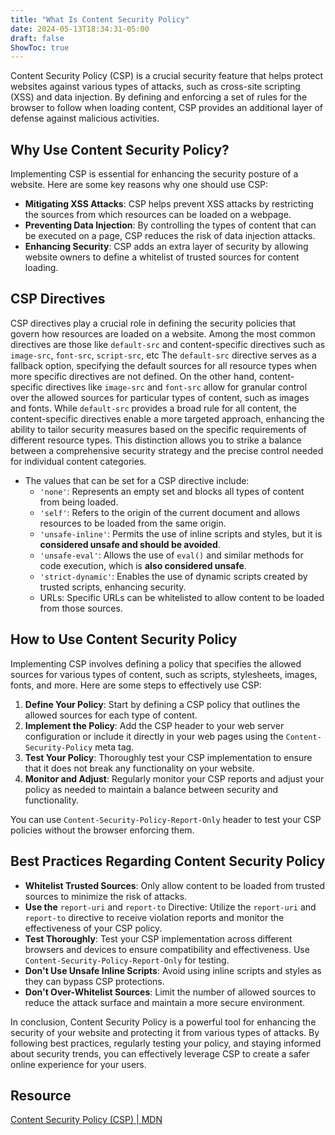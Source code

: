 ```yaml
---
title: "What Is Content Security Policy"
date: 2024-05-13T18:34:31-05:00
draft: false
ShowToc: true
---
```


Content Security Policy (CSP) is a crucial security feature that helps protect websites against various types of attacks, such as cross-site scripting (XSS) and data injection. By defining and enforcing a set of rules for the browser to follow when loading content, CSP provides an additional layer of defense against malicious activities.

## Why Use Content Security Policy?

Implementing CSP is essential for enhancing the security posture of a website. Here are some key reasons why one should use CSP:

- **Mitigating XSS Attacks**: CSP helps prevent XSS attacks by restricting the sources from which resources can be loaded on a webpage.
- **Preventing Data Injection**: By controlling the types of content that can be executed on a page, CSP reduces the risk of data injection attacks.
- **Enhancing Security**: CSP adds an extra layer of security by allowing website owners to define a whitelist of trusted sources for content loading.

## CSP Directives

CSP directives play a crucial role in defining the security policies that govern how resources are loaded on a website. Among the most common directives are those like `default-src` and content-specific directives such as `image-src`, `font-src`, `script-src`, etc The `default-src` directive serves as a fallback option, specifying the default sources for all resource types when more specific directives are not defined. On the other hand, content-specific directives like `image-src` and `font-src` allow for granular control over the allowed sources for particular types of content, such as images and fonts. While `default-src` provides a broad rule for all content, the content-specific directives enable a more targeted approach, enhancing the ability to tailor security measures based on the specific requirements of different resource types. This distinction allows you to strike a balance between a comprehensive security strategy and the precise control needed for individual content categories.

- The values that can be set for a CSP directive include:
  - `'none'`: Represents an empty set and blocks all types of content from being loaded.
  - `'self'`: Refers to the origin of the current document and allows resources to be loaded from the same origin.
  - `'unsafe-inline'`: Permits the use of inline scripts and styles, but it is **considered unsafe and should be avoided**.
  - `'unsafe-eval'`: Allows the use of `eval()` and similar methods for code execution, which is **also considered unsafe**.
  - `'strict-dynamic'`: Enables the use of dynamic scripts created by trusted scripts, enhancing security.
  - URLs: Specific URLs can be whitelisted to allow content to be loaded from those sources.

## How to Use Content Security Policy

Implementing CSP involves defining a policy that specifies the allowed sources for various types of content, such as scripts, stylesheets, images, fonts, and more. Here are some steps to effectively use CSP:

1. **Define Your Policy**: Start by defining a CSP policy that outlines the allowed sources for each type of content.
2. **Implement the Policy**: Add the CSP header to your web server configuration or include it directly in your web pages using the `Content-Security-Policy` meta tag.
3. **Test Your Policy**: Thoroughly test your CSP implementation to ensure that it does not break any functionality on your website.
4. **Monitor and Adjust**: Regularly monitor your CSP reports and adjust your policy as needed to maintain a balance between security and functionality.

You can use `Content-Security-Policy-Report-Only` header to test your CSP policies without the browser enforcing them.

## Best Practices Regarding Content Security Policy

- **Whitelist Trusted Sources**: Only allow content to be loaded from trusted sources to minimize the risk of attacks.
- **Use the** `report-uri` and `report-to` Directive: Utilize the `report-uri` and `report-to` directive to receive violation reports and monitor the effectiveness of your CSP policy.
- **Test Thoroughly**: Test your CSP implementation across different browsers and devices to ensure compatibility and effectiveness. Use `Content-Security-Policy-Report-Only` for testing.
- **Don't Use Unsafe Inline Scripts**: Avoid using inline scripts and styles as they can bypass CSP protections.
- **Don't Over-Whitelist Sources**: Limit the number of allowed sources to reduce the attack surface and maintain a more secure environment.

In conclusion, Content Security Policy is a powerful tool for enhancing the security of your website and protecting it from various types of attacks. By following best practices, regularly testing your policy, and staying informed about security trends, you can effectively leverage CSP to create a safer online experience for your users.

## Resource

[Content Security Policy (CSP) | MDN](https://developer.mozilla.org/en-US/docs/Web/HTTP/CSP)
